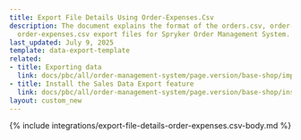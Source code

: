 ```yaml
---
title: Export File Details Using Order-Expenses.Csv
description: The document explains the format of the orders.csv, order-items.csv,
  order-expenses.csv export files for Spryker Order Management System.
last_updated: July 9, 2025
template: data-export-template
related:
- title: Exporting data
  link: docs/pbc/all/order-management-system/page.version/base-shop/import-and-export-data/orders-data-export/orders-data-export.html
- title: Install the Sales Data Export feature
  link: docs/pbc/all/order-management-system/page.version/base-shop/install-and-upgrade/install-features/install-the-sales-data-export-feature.html
layout: custom_new
---
```


{% include integrations/export-file-details-order-expenses.csv-body.md %}
